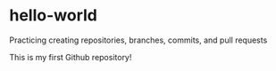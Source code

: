 # hello-world
Practicing creating repositories, branches, commits, and pull requests

This is my first Github repository!
